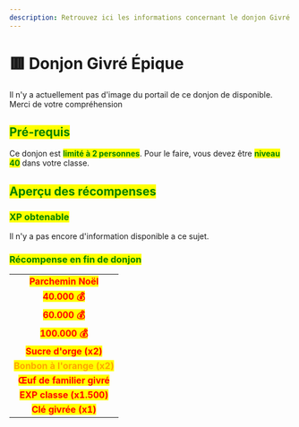 ```yaml
---
description: Retrouvez ici les informations concernant le donjon Givré Épique
---
```


# 🟥 Donjon Givré Épique

Il n'y a actuellement pas d'image du portail de ce donjon de disponible. Merci de votre compréhension

## <mark style="color:green;"> Pré-requis </mark>

Ce donjon est <mark style="color:green;">**limité à 2 personnes**</mark>. Pour le faire, vous devez être <mark style="color:green;">**niveau 40**</mark> dans votre classe.

## <mark style="color:green;">Aperçu des récompenses</mark>

### <mark style="color:green;">XP obtenable</mark>
Il n'y a pas encore d'information disponible a ce sujet.

### <mark style="color:green;">Récompense en fin de donjon</mark>

|                                                                            |
|:--------------------------------------------------------------------------:|
| <mark style="color:red;"><strong>Parchemin Noël</strong></mark>            |
| <mark style="color:red;"><strong>40.000 💰</strong></mark>                 |
| <mark style="color:red;"><strong>60.000 💰</strong></mark>                 |
| <mark style="color:red;"><strong>100.000 💰</strong></mark>                |
| <mark style="color:red;"><strong>Sucre d'orge (x2)</strong></mark>         |
| <mark style="color:orange;"><strong>Bonbon à l'orange (x2)</strong></mark> |
| <mark style="color:red;"><strong>Œuf de familier givré</strong></mark>     |
| <mark style="color:red;"><strong>EXP classe (x1.500)</strong></mark>       |
| <mark style="color:red;"><strong>Clé givrée (x1)</strong></mark>           |